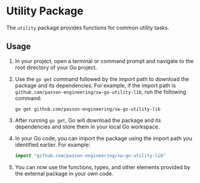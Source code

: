# Utility Package

The `utility` package provides functions for common utility tasks.
## Usage

1. In your project, open a terminal or command prompt and navigate to the root directory of your Go project.

2. Use the `go get` command followed by the import path to download the package and its dependencies. For example, if the import path is `github.com/passon-engineering/sw-go-utility-lib`, run the following command:
   ```
   go get github.com/passon-engineering/sw-go-utility-lib
   ```

3. After running `go get`, Go will download the package and its dependencies and store them in your local Go workspace.

4. In your Go code, you can import the package using the import path you identified earlier. For example:
   ```go
   import "github.com/passon-engineering/sw-go-utility-lib"
   ```

5. You can now use the functions, types, and other elements provided by the external package in your own code.



